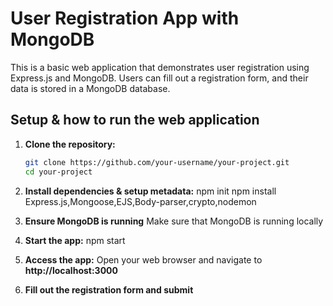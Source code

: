 # User Registration App with MongoDB

This is a basic web application that demonstrates user registration using Express.js and MongoDB. Users can fill out a registration form, and their data is stored in a MongoDB database.

## Setup & how to run the web application

1. **Clone the repository:**

   ```sh
   git clone https://github.com/your-username/your-project.git
   cd your-project

2. **Install dependencies & setup metadata:**
   npm init
   npm install Express.js,Mongoose,EJS,Body-parser,crypto,nodemon
4. **Ensure MongoDB is running**
   Make sure that MongoDB is running locally
5. **Start the app:**
   npm start
6. **Access the app:**
   Open your web browser and navigate to **http://localhost:3000**
7. **Fill out the registration form and submit**
 

